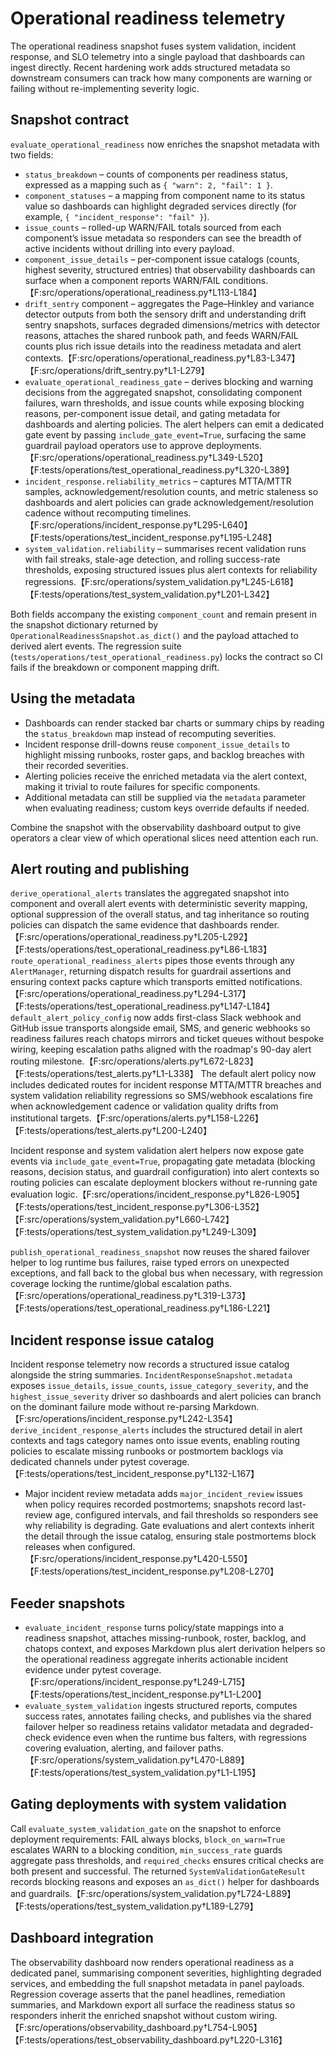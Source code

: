 # Operational readiness telemetry

The operational readiness snapshot fuses system validation, incident response,
and SLO telemetry into a single payload that dashboards can ingest directly.
Recent hardening work adds structured metadata so downstream consumers can track
how many components are warning or failing without re-implementing severity
logic.

## Snapshot contract

`evaluate_operational_readiness` now enriches the snapshot metadata with two
fields:

- `status_breakdown` – counts of components per readiness status, expressed as a
  mapping such as `{ "warn": 2, "fail": 1 }`.
- `component_statuses` – a mapping from component name to its status value so
  dashboards can highlight degraded services directly (for example,
  `{ "incident_response": "fail" }`).
- `issue_counts` – rolled-up WARN/FAIL totals sourced from each component’s
  issue metadata so responders can see the breadth of active incidents without
  drilling into every payload.
- `component_issue_details` – per-component issue catalogs (counts, highest
  severity, structured entries) that observability dashboards can surface when
  a component reports WARN/FAIL conditions.【F:src/operations/operational_readiness.py†L113-L184】
- `drift_sentry` component – aggregates the Page–Hinkley and variance detector
  outputs from both the sensory drift and understanding drift sentry snapshots,
  surfaces degraded dimensions/metrics with detector reasons, attaches the
  shared runbook path, and feeds WARN/FAIL counts plus rich issue details into
  the readiness metadata and alert contexts.【F:src/operations/operational_readiness.py†L83-L347】【F:src/operations/drift_sentry.py†L1-L279】
- `evaluate_operational_readiness_gate` – derives blocking and warning
  decisions from the aggregated snapshot, consolidating component failures,
  warn thresholds, and issue counts while exposing blocking reasons,
  per-component issue detail, and gating metadata for dashboards and alerting
  policies. The alert helpers can emit a dedicated gate event by passing
  `include_gate_event=True`, surfacing the same guardrail payload operators use
  to approve deployments.【F:src/operations/operational_readiness.py†L349-L520】【F:tests/operations/test_operational_readiness.py†L320-L389】
- `incident_response.reliability_metrics` – captures MTTA/MTTR samples,
  acknowledgement/resolution counts, and metric staleness so dashboards and
  alert policies can grade acknowledgement/resolution cadence without recomputing
  timelines.【F:src/operations/incident_response.py†L295-L640】【F:tests/operations/test_incident_response.py†L195-L248】
- `system_validation.reliability` – summarises recent validation runs with fail
  streaks, stale-age detection, and rolling success-rate thresholds, exposing
  structured issues plus alert contexts for reliability regressions.【F:src/operations/system_validation.py†L245-L618】【F:tests/operations/test_system_validation.py†L201-L342】

Both fields accompany the existing `component_count` and remain present in the
snapshot dictionary returned by `OperationalReadinessSnapshot.as_dict()` and the
payload attached to derived alert events. The regression suite
(`tests/operations/test_operational_readiness.py`) locks the contract so CI fails
if the breakdown or component mapping drift.

## Using the metadata

- Dashboards can render stacked bar charts or summary chips by reading the
  `status_breakdown` map instead of recomputing severities.
- Incident response drill-downs reuse `component_issue_details` to highlight
  missing runbooks, roster gaps, and backlog breaches with their recorded
  severities.
- Alerting policies receive the enriched metadata via the alert context, making
  it trivial to route failures for specific components.
- Additional metadata can still be supplied via the `metadata` parameter when
  evaluating readiness; custom keys override defaults if needed.

Combine the snapshot with the observability dashboard output to give operators a
clear view of which operational slices need attention each run.

## Alert routing and publishing

`derive_operational_alerts` translates the aggregated snapshot into component and
overall alert events with deterministic severity mapping, optional suppression of
the overall status, and tag inheritance so routing policies can dispatch the same
evidence that dashboards render.【F:src/operations/operational_readiness.py†L205-L292】【F:tests/operations/test_operational_readiness.py†L86-L183】
`route_operational_readiness_alerts` pipes those events through any
`AlertManager`, returning dispatch results for guardrail assertions and ensuring
context packs capture which transports emitted notifications.【F:src/operations/operational_readiness.py†L294-L317】【F:tests/operations/test_operational_readiness.py†L147-L184】
`default_alert_policy_config` now adds first-class Slack webhook and GitHub issue
transports alongside email, SMS, and generic webhooks so readiness failures reach
chatops mirrors and ticket queues without bespoke wiring, keeping escalation paths
aligned with the roadmap's 90-day alert routing milestone.【F:src/operations/alerts.py†L672-L823】【F:tests/operations/test_alerts.py†L1-L338】
The default alert policy now includes dedicated routes for incident response
MTTA/MTTR breaches and system validation reliability regressions so SMS/webhook
escalations fire when acknowledgement cadence or validation quality drifts from
institutional targets.【F:src/operations/alerts.py†L158-L226】【F:tests/operations/test_alerts.py†L200-L240】

Incident response and system validation alert helpers now expose gate events via
`include_gate_event=True`, propagating gate metadata (blocking reasons, decision
status, and guardrail configuration) into alert contexts so routing policies can
escalate deployment blockers without re-running gate evaluation logic.【F:src/operations/incident_response.py†L826-L905】【F:tests/operations/test_incident_response.py†L306-L352】【F:src/operations/system_validation.py†L660-L742】【F:tests/operations/test_system_validation.py†L249-L309】

`publish_operational_readiness_snapshot` now reuses the shared failover helper to
log runtime bus failures, raise typed errors on unexpected exceptions, and fall
back to the global bus when necessary, with regression coverage locking the
runtime/global escalation paths.【F:src/operations/operational_readiness.py†L319-L373】【F:tests/operations/test_operational_readiness.py†L186-L221】

## Incident response issue catalog

Incident response telemetry now records a structured issue catalog alongside the
string summaries. `IncidentResponseSnapshot.metadata` exposes `issue_details`,
`issue_counts`, `issue_category_severity`, and the `highest_issue_severity`
driver so dashboards and alert policies can branch on the dominant failure mode
without re-parsing Markdown.【F:src/operations/incident_response.py†L242-L354】
`derive_incident_response_alerts` includes the structured detail in alert
contexts and tags category names onto issue events, enabling routing policies to
escalate missing runbooks or postmortem backlogs via dedicated channels under
pytest coverage.【F:tests/operations/test_incident_response.py†L132-L167】
- Major incident review metadata adds `major_incident_review` issues when policy
  requires recorded postmortems; snapshots record last-review age, configured
  intervals, and fail thresholds so responders see why reliability is
  degrading. Gate evaluations and alert contexts inherit the detail through the
  issue catalog, ensuring stale postmortems block releases when configured.【F:src/operations/incident_response.py†L420-L550】【F:tests/operations/test_incident_response.py†L208-L270】

## Feeder snapshots

- `evaluate_incident_response` turns policy/state mappings into a readiness
  snapshot, attaches missing-runbook, roster, backlog, and chatops context, and
  exposes Markdown plus alert derivation helpers so the operational readiness
  aggregate inherits actionable incident evidence under pytest coverage.【F:src/operations/incident_response.py†L249-L715】【F:tests/operations/test_incident_response.py†L1-L200】
- `evaluate_system_validation` ingests structured reports, computes success
  rates, annotates failing checks, and publishes via the shared failover helper
  so readiness retains validator metadata and degraded-check evidence even when
  the runtime bus falters, with regressions covering evaluation, alerting, and
  failover paths.【F:src/operations/system_validation.py†L470-L889】【F:tests/operations/test_system_validation.py†L1-L195】

## Gating deployments with system validation

Call `evaluate_system_validation_gate` on the snapshot to enforce deployment
requirements: FAIL always blocks, `block_on_warn=True` escalates WARN to a
blocking condition, `min_success_rate` guards aggregate pass thresholds, and
`required_checks` ensures critical checks are both present and successful. The
returned `SystemValidationGateResult` records blocking reasons and exposes an
`as_dict()` helper for dashboards and guardrails.【F:src/operations/system_validation.py†L724-L889】【F:tests/operations/test_system_validation.py†L189-L279】

## Dashboard integration

The observability dashboard now renders operational readiness as a dedicated
panel, summarising component severities, highlighting degraded services, and
embedding the full snapshot metadata in panel payloads. Regression coverage
asserts that the panel headlines, remediation summaries, and Markdown export all
surface the readiness status so responders inherit the enriched snapshot without
 custom wiring.【F:src/operations/observability_dashboard.py†L754-L905】【F:tests/operations/test_observability_dashboard.py†L220-L316】
